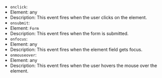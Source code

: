  * `onclick`:
  * Element: any
  * Description: This event fires when the user clicks on the element.
 * `onsubmit`:
  * Element: `Form`
  * Description: This event fires when the form is submitted.
 * `onfocus`:
  * Element: any
  * Description: This event fires when the element field gets focus.
 * `onmouseover`:
  * Element: any
  * Description: This event fires when the user hovers the mouse over the element.